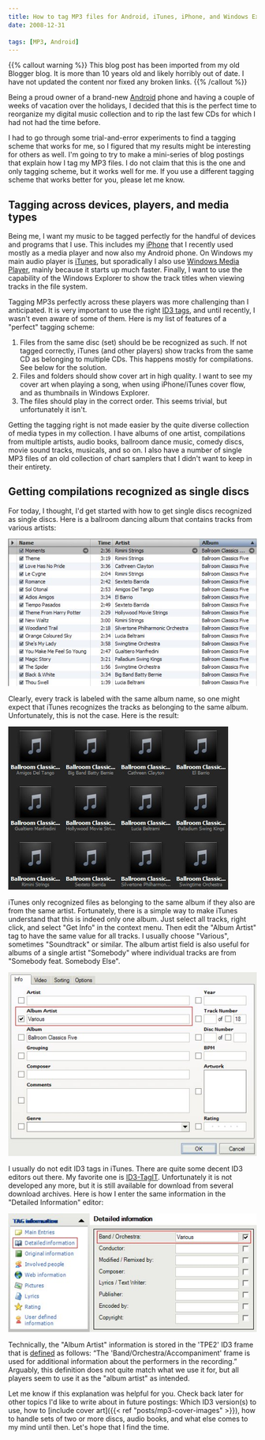 ```yaml
---
title: How to tag MP3 files for Android, iTunes, iPhone, and Windows Explorer
date: 2008-12-31

tags: [MP3, Android]
---
```


{{% callout warning %}} This blog post has been imported from my old Blogger
blog. It is more than 10 years old and likely horribly out of date. I have not
updated the content nor fixed any broken links. {{% /callout %}}

Being a proud owner of a brand-new [Android](http://www.android.com/) phone and
having a couple of weeks of vacation over the holidays, I decided that this is
the perfect time to reorganize my digital music collection and to rip the last
few CDs for which I had not had the time before.

I had to go through some trial-and-error experiments to find a tagging scheme
that works for me, so I figured that my results might be interesting for others
as well. I'm going to try to make a mini-series of blog postings that explain
how I tag my MP3 files. I do not claim that this is the one and only tagging
scheme, but it works well for me. If you use a different tagging scheme that
works better for you, please let me know.

## Tagging across devices, players, and media types

Being me, I want my music to be tagged perfectly for the handful of devices and
programs that I use. This includes my [iPhone](http://www.apple.com/iphone/)
that I recently used mostly as a media player and now also my Android phone. On
Windows my main audio player is [iTunes](http://www.apple.com/itunes/), but
sporadically I also use [Windows Media
Player](http://www.microsoft.com/windows/windowsmedia/de/player/11/default.aspx),
mainly because it starts up much faster. Finally, I want to use the capability
of the Windows Explorer to show the track titles when viewing tracks in the file
system.

Tagging MP3s perfectly across these players was more challenging than I
anticipated. It is very important to use the right [ID3
tags](http://www.id3.org/), and until recently, I wasn't even aware of some of
them. Here is my list of features of a "perfect" tagging scheme:

1. Files from the same disc (set) should be be recognized as such. If not tagged
   correctly, iTunes (and other players) show tracks from the same CD as
   belonging to multiple CDs. This happens mostly for compilations. See below
   for the solution.
2. Files and folders should show cover art in high quality. I want to see my
   cover art when playing a song, when using iPhone/iTunes cover flow, and as
   thumbnails in Windows Explorer.
3. The files should play in the correct order. This seems trivial, but
   unfortunately it isn't.

Getting the tagging right is not made easier by the quite diverse collection of
media types in my collection. I have albums of one artist, compilations from
multiple artists, audio books, ballroom dance music, comedy discs, movie sound
tracks, musicals, and so on. I also have a number of single MP3 files of an old
collection of chart samplers that I didn't want to keep in their entirety.

## Getting compilations recognized as single discs

For today, I thought, I'd get started with how to get single discs recognized as
single discs. Here is a ballroom dancing album that contains tracks from various
artists:

![Example album](1.png)

Clearly, every track is labeled with the same album name, so one might expect
that iTunes recognizes the tracks as belonging to the same album. Unfortunately,
this is not the case. Here is the result:

![iTunes splits the album](2.png)

iTunes only recognized files as belonging to the same album if they also are
from the same artist. Fortunately, there is a simple way to make iTunes
understand that this is indeed only one album. Just select all tracks, right
click, and select "Get Info" in the context menu. Then edit the "Album Artist"
tag to have the same value for all tracks. I usually choose "Various", sometimes
"Soundtrack" or similar. The album artist field is also useful for albums of a
single artist "Somebody" where individual tracks are from "Somebody feat.
Somebody Else".

![Configure "Album Artist"](3.png)

I usually do not edit ID3 tags in iTunes. There are quite some decent ID3
editors out there. My favorite one is [ID3-TagIT](http://www.id3-tagit.de/).
Unfortunately it is not developed any more, but it is still available for
download from several download archives. Here is how I enter the same
information in the "Detailed Information" editor:

![ID3-TagIT "Detailed Information"](4.png)

Technically, the "Album Artist" information is stored in the 'TPE2' ID3 frame
that is [defined](http://www.id3.org/id3v2.4.0-frames) as follows: “The
'Band/Orchestra/Accompaniment' frame is used for additional information about
the performers in the recording.” Arguably, this definition does not quite match
what we use it for, but all players seem to use it as the "album artist" as
intended.

Let me know if this explanation was helpful for you. Check back later for other
topics I'd like to write about in future postings: Which ID3 version(s) to use,
how to [include cover art]({{< ref "posts/mp3-cover-images" >}}), how to handle
sets of two or more discs, audio books, and what else comes to my mind until
then. Let's hope that I find the time.

